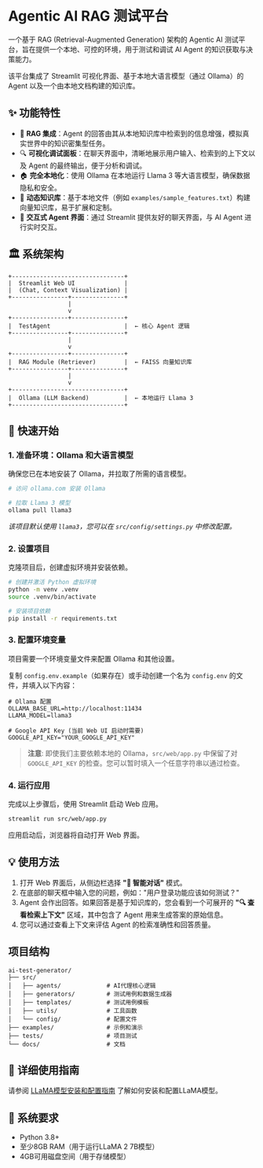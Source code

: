 # Agentic AI RAG 测试平台

一个基于 RAG (Retrieval-Augmented Generation) 架构的 Agentic AI 测试平台，旨在提供一个本地、可控的环境，用于测试和调试 AI Agent 的知识获取与决策能力。

该平台集成了 Streamlit 可视化界面、基于本地大语言模型（通过 Ollama）的 Agent 以及一个由本地文档构建的知识库。

## ✨ 功能特性

- 🧠 **RAG 集成**：Agent 的回答由其从本地知识库中检索到的信息增强，模拟真实世界中的知识密集型任务。
- 🔍 **可视化调试面板**：在聊天界面中，清晰地展示用户输入、检索到的上下文以及 Agent 的最终输出，便于分析和调试。
- 🏠 **完全本地化**：使用 Ollama 在本地运行 Llama 3 等大语言模型，确保数据隐私和安全。
- 🔧 **动态知识库**：基于本地文件（例如 `examples/sample_features.txt`）构建向量知识库，易于扩展和定制。
- 💬 **交互式 Agent 界面**：通过 Streamlit 提供友好的聊天界面，与 AI Agent 进行实时交互。

## 🏛️ 系统架构

```
+--------------------------------+
|  Streamlit Web UI              |
|  (Chat, Context Visualization) |
+----------------+---------------+
                 |
                 v
+----------------+---------------+
|  TestAgent                     |  ← 核心 Agent 逻辑
+----------------+---------------+
                 |
                 v
+----------------+---------------+
|  RAG Module (Retriever)        |  ← FAISS 向量知识库
+----------------+---------------+
                 |
                 v
+--------------------------------+
|  Ollama (LLM Backend)          |  ← 本地运行 Llama 3
+--------------------------------+
```

## 🚀 快速开始

### 1. 准备环境：Ollama 和大语言模型

确保您已在本地安装了 Ollama，并拉取了所需的语言模型。

```bash
# 访问 ollama.com 安装 Ollama

# 拉取 Llama 3 模型
ollama pull llama3
```
*该项目默认使用 `llama3`，您可以在 `src/config/settings.py` 中修改配置。*

### 2. 设置项目

克隆项目后，创建虚拟环境并安装依赖。

```bash
# 创建并激活 Python 虚拟环境
python -m venv .venv
source .venv/bin/activate

# 安装项目依赖
pip install -r requirements.txt
```

### 3. 配置环境变量

项目需要一个环境变量文件来配置 Ollama 和其他设置。

复制 `config.env.example`（如果存在）或手动创建一个名为 `config.env` 的文件，并填入以下内容：

```env
# Ollama 配置
OLLAMA_BASE_URL=http://localhost:11434
LLAMA_MODEL=llama3

# Google API Key (当前 Web UI 启动时需要)
GOOGLE_API_KEY="YOUR_GOOGLE_API_KEY"
```
> **注意**: 即使我们主要依赖本地的 Ollama，`src/web/app.py` 中保留了对 `GOOGLE_API_KEY` 的检查。您可以暂时填入一个任意字符串以通过检查。

### 4. 运行应用

完成以上步骤后，使用 Streamlit 启动 Web 应用。

```bash
streamlit run src/web/app.py
```

应用启动后，浏览器将自动打开 Web 界面。

## 💡 使用方法

1.  打开 Web 界面后，从侧边栏选择 **"💬 智能对话"** 模式。
2.  在底部的聊天框中输入您的问题，例如："用户登录功能应该如何测试？"
3.  Agent 会作出回答。如果回答是基于知识库的，您会看到一个可展开的 **"🔍 查看检索上下文"** 区域，其中包含了 Agent 用来生成答案的原始信息。
4.  您可以通过查看上下文来评估 Agent 的检索准确性和回答质量。

## 项目结构

```
ai-test-generator/
├── src/
│   ├── agents/             # AI代理核心逻辑
│   ├── generators/         # 测试用例和数据生成器
│   ├── templates/          # 测试用例模板
│   ├── utils/              # 工具函数
│   └── config/             # 配置文件
├── examples/               # 示例和演示
├── tests/                  # 项目测试
└── docs/                   # 文档
```

## 📖 详细使用指南

请参阅 [LLaMA模型安装和配置指南](README_LLAMA_SETUP.md) 了解如何安装和配置LLaMA模型。

## 🔧 系统要求

- Python 3.8+
- 至少8GB RAM（用于运行LLaMA 2 7B模型）
- 4GB可用磁盘空间（用于存储模型） 